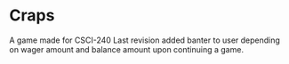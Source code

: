 # Craps
A game made for CSCI-240
Last revision added banter to user depending on wager amount and balance amount upon continuing a game.
